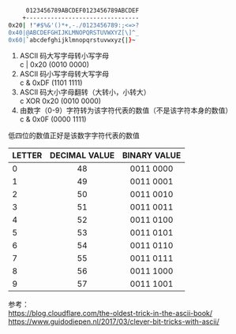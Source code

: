 ```bash
     0123456789ABCDEF0123456789ABCDEF
    +--------------------------------
0x20| !"#$%&'()*+,-./0123456789:;<=>?
0x40|@ABCDEFGHIJKLMNOPQRSTUVWXYZ[\]^_
0x60|`abcdefghijklmnopqrstuvwxyz{|}~
```

1. ASCII 码大写字母转小写字母  
c | 0x20 (0010 0000)
2. ASCII 码小写字母转大写字母  
c & 0xDF (1101 1111)
3. ASCII 码大小字母翻转（大转小，小转大）  
c XOR 0x20 (0010 0000)
4. 由数字（0-9）字符转为该字符代表的数值（不是该字符本身的数值）  
c & 0x0F (0000 1111)

低四位的数值正好是该数字字符代表的数值

|LETTER	| DECIMAL VALUE	| BINARY VALUE|
|-------|:-------------:|:-----------:|
|0	    |48	            |0011 0000    |
|1	    |49	            |0011 0001    |
|2	    |50	            |0011 0010    |
|3	    |51	            |0011 0011    |
|4	    |52	            |0011 0100    |
|5	    |53	            |0011 0101    |
|6	    |54	            |0011 0110    |
|7	    |55	            |0011 0111    |
|8	    |56	            |0011 1000    |
|9	    |57	            |0011 1001    |

参考：  
https://blog.cloudflare.com/the-oldest-trick-in-the-ascii-book/  
https://www.guidodiepen.nl/2017/03/clever-bit-tricks-with-ascii/